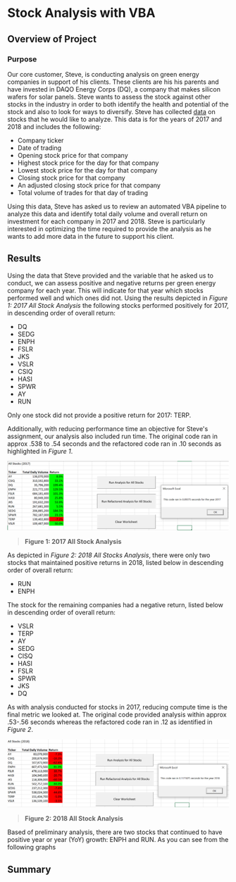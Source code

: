 # Stock Analysis with VBA

## Overview of Project

### Purpose  

Our core customer, Steve, is conducting analysis on green energy companies in support of his clients.  These clients are his his parents and have invested in DAQO Energy Corps (DQ), a company that makes silicon wafers for solar panels.  Steve wants to assess the stock against other stocks in the industry in order to both identify the health and potential of the stock and also to look for ways to diversify.  Steve has collected [data](https://github.com/MaureenFromuth/Stock-Analysis/blob/master/VBA_Challenge.xlsm) on stocks that he would like to analyze.  This data is for the years of 2017 and 2018 and includes the following:

- Company ticker 
- Date of trading
- Opening stock price for that company
- Highest stock price for the day for that company
- Lowest stock price for the day for that company
- Closing stock price for that company
- An adjusted closing stock price for that company
- Total volume of trades for that day of trading

Using this data, Steve has asked us to review an automated VBA pipeline to analyze this data and identify total daily volume and overall return on investment for each company in 2017 and 2018.  Steve is particularly interested in optimizing the time required to provide the analysis as he wants to add more data in the future to support his client.      

## Results

Using the data that Steve provided and the variable that he asked us to conduct, we can assess positive and negative returns per green energy company for each year.  This will indicate for that year which stocks performed well and which ones did not.  Using the results depicted in *Figure 1: 2017 All Stock Analysis* the following stocks performed positively for 2017, in descending order of overall return:

- DQ
- SEDG
- ENPH
- FSLR
- JKS
- VSLR
- CSIQ
- HASI
- SPWR
- AY
- RUN

Only one stock did not provide a positive return for 2017: TERP.

Additionally, with reducing performance time an objective for Steve's assignment, our analysis also included run time.  The original code ran in approx .538 to .54 seconds and the refactored code ran in .10 seconds as highlighted in *Figure 1*.

![Figure 1: 2017 All Stocks Analysis](https://github.com/MaureenFromuth/Stock-Analysis/blob/master/VBA_Challenge_2017.png)
>**Figure 1: 2017 All Stock Analysis**

As depicted in *Figure 2: 2018 All Stocks Analysis*, there were only two stocks that maintained positive returns in 2018, listed below in descending order of overall return: 
- RUN
- ENPH  

The stock for the remaining companies had a negative return, listed below in descending order of overall return:
- VSLR
- TERP
- AY
- SEDG
- CISQ
- HASI
- FSLR
- SPWR
- JKS
- DQ 

As with analysis conducted for stocks in 2017, reducing compute time is the final metric we looked at.  The original code provided analysis within approx .53-.56 seconds whereas the refactored code ran in .12 as identified in *Figure 2*.

![Figure 2: 2018 All Stocks Analysis](https://github.com/MaureenFromuth/Stock-Analysis/blob/master/VBA_Challenge_2018.png)

>**Figure 2: 2018 All Stock Analysis**

Based of preliminary analysis, there are two stocks that continued to have positive year or year (YoY) growth: ENPH and RUN.  As you can see from the following graphs

## Summary
